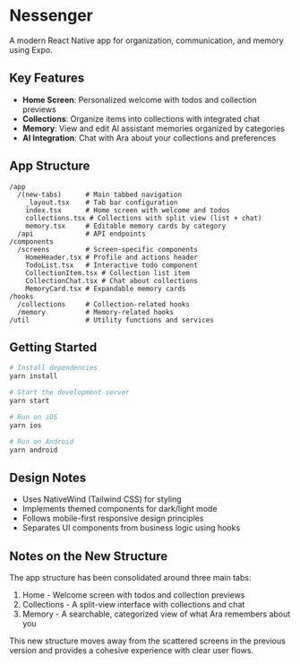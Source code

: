 # Nessenger

A modern React Native app for organization, communication, and memory using Expo.

## Key Features

- **Home Screen**: Personalized welcome with todos and collection previews
- **Collections**: Organize items into collections with integrated chat
- **Memory**: View and edit AI assistant memories organized by categories
- **AI Integration**: Chat with Ara about your collections and preferences

## App Structure

```
/app
  /(new-tabs)      # Main tabbed navigation
    _layout.tsx    # Tab bar configuration
    index.tsx      # Home screen with welcome and todos
    collections.tsx # Collections with split view (list + chat)
    memory.tsx     # Editable memory cards by category
  /api             # API endpoints
/components
  /screens         # Screen-specific components
    HomeHeader.tsx # Profile and actions header
    TodoList.tsx   # Interactive todo component
    CollectionItem.tsx # Collection list item
    CollectionChat.tsx # Chat about collections
    MemoryCard.tsx # Expandable memory cards
/hooks
  /collections     # Collection-related hooks
  /memory          # Memory-related hooks
/util              # Utility functions and services
```

## Getting Started

```bash
# Install dependencies
yarn install

# Start the development server
yarn start

# Run on iOS
yarn ios

# Run on Android
yarn android
```

## Design Notes

- Uses NativeWind (Tailwind CSS) for styling
- Implements themed components for dark/light mode
- Follows mobile-first responsive design principles
- Separates UI components from business logic using hooks

## Notes on the New Structure

The app structure has been consolidated around three main tabs:
1. Home - Welcome screen with todos and collection previews
2. Collections - A split-view interface with collections and chat
3. Memory - A searchable, categorized view of what Ara remembers about you

This new structure moves away from the scattered screens in the previous version and provides a cohesive experience with clear user flows.
